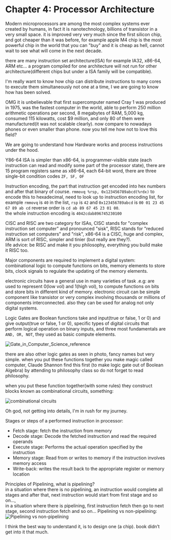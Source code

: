 # Chapter 4: Processor Architecture

Modern microprocessors are among the most complex systems ever created by humans, in fact it is nanotechnology, billions of transistor in a very small space. it is improved very very much since the first silicon chip, and got cheaper than it was before, for example apple M4 chip is the most powerful chip in the world that you can "buy" and it is cheap as hell, cannot wait to see what will come in the next decade.

there are many instruction set architecture(ISA) for example IA32, x86-64, ARM etc... a program compiled for one architecture will not run for other architecture(different chips but under a ISA family will be compatible).

I'm really want to know how chip can distribute instructions to many cores to execute them simultaneously not one at a time, I we are going to know how has been solved.

OMG it is unbelievable that first supercomputer named Cray 1 was produced in 1975, was the fastest computer in the world, able to perform 250 million arithmetic operations per second, 8 megabytes of RAM, 5,000 kg, consumed 115 kilowatts, cost $9 million, and only 80 of them were manufactured(it was not scalable clearly). now compare to nowadays phones or even smaller than phone. now you tell me how not to love this field?

We are going to understand how Hardware works and process instructions under the hood.

Y86-64 ISA is simpler than x86-64, is programmer-visible state (each instruction can read and modify some part of the processor state), there are 15 program registers same as x86-64, each 64-bit word, there are three single-bit condition codes `ZF, SF, OF`

Instruction encoding, the part that instruction get encoded into hex numbers and after that binary of course. 
`rmmovq %rsp, 0x123456789abcd(%rdx)` to encode this to hexadecimal, need to look up to instruction encoding list, for example `rmmovq` is `40` in the list, `rsp` is `42` and `0x123456789abcd` is `00 01 23 45 67 89 ab cd` reverse order is `cd ab 89 67 45 23 01 00`.  
the whole instruction encoding is `4042cdab896745230100`

CISC and RISC are two category for ISAs, CISC stands for "complex instruction set computer" and pronounced "sisk", RISC stands for "reduced instruction set computers" and "risk", x86-64 is a CISC, huge and complex, ARM is sort of RISC, simpler and tinier (but really are they?).  
life advice: be RISC and make it you philosophy, everything you build make it RISC too.

Major components are required to implement  a digital system: combinational logic to compute functions on bits, memory elements to store bits, clock signals to regulate the updating of the memory elements.

electronic circuits have a general use in many varieties of task .e.g: are used to represent 0(low vol) and 1(high vol), to compute functions on bits and store bits in different kind of memory. electronic circuit can be simple component like transistor or very complex involving thousands or millions of components interconnected.
also they can be used for analog not only digital systems.

Logic Gates are Boolean functions take and input(true or false, 1 or 0) and give output(true or false, 1 or 0), specific types of digital circuits that perform  logical operation on binary inputs, and three most fundamentals are `AND, OR, NOT`, they used as basic compute elements.

![Gate_in_Computer_Science_reference](Gate_in_Computer_Science_reference_sheet_e70131cb-748f-488f-9257-6149e56781d1_1024x1024.webp)

there are also other logic gates as seen in photo, fancy names but very simple. when you put these functions together you make magic called computer, Claude Shannon find this first (to make logic gate out of Boolean Algebra) by attending to philosophy class so do not forget to read philosophy.

when you put these function together(with some rules) they construct blocks known as combinational circuits, something:

![combinational circuits](combinational_circuit_design_Limited_Gate_Inputs_Example_3.webp)


Oh god, not getting into details, I'm in rush for my journey.

Stages or steps of a performed instruction in processor:
- Fetch stage: fetch the instruction from memory
- Decode stage: Decode the fetched instruction and read the required operands
- Execute stage: Performs the actual operation specified by the instruction
- Memory stage: Read from or writes to memory if the instruction involves memory access
- Write-back: writes the result back to the appropriate register or memory location

Principles of Pipelining, what is pipelining?   
in a situation where there is no pipelining, an instruction would complete all stages and after that, next instruction would start from first stage and so on...,  
in a situation where there is pipelining, first instruction fetch then go to next stage, second instruction fetch and so on...
Pipelining vs non-pipelining:
![Pipelining vs non-pipelining](pipelined-vs-non-pipelined-instruction-execution.jpg)


I think the best way to understand it, is to design one (a chip). book didn’t get into it that much.